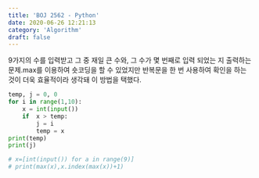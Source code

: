 ```yaml
---
title: 'BOJ 2562 - Python'
date: 2020-06-26 12:21:13
category: 'Algorithm'
draft: false
---
```

9가지의 수를 입력받고 그 중 재일 큰 수와, 그 수가 몇 번째로 입력 되었는 지 출력하는 문제.max를 이용하여 숏코딩을 할 수 있었지만 반복문을 한 번 사용하여 확인을 하는 것이 더욱 효율적이라 생각돼 이 방법을 택했다.
```python
temp, j = 0, 0
for i in range(1,10):
    x = int(input())
    if  x > temp:
        j = i
        temp = x
print(temp)
print(j)

# x=[int(input()) for a in range(9)]
# print(max(x),x.index(max(x))+1)

```